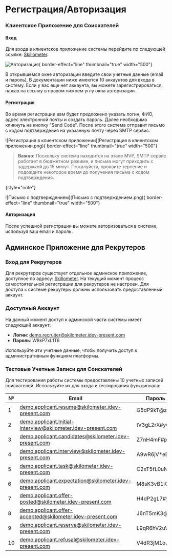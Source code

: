 # Регистрация/Авторизация

### Клиентское Приложение для Соискателей

#### Вход
Для входа в клиентское приложение системы перейдите по следующей ссылке: [Skillometer](https://skillometer.idev-present.com/).

![Авторизация](Авторизация.png){ border-effect="line" thumbnail="true" width="500"}

В открывшемся окне авторизации введите свои учетные данные (email и пароль), В документации ниже имеются 10 аккаунтов для входа в систему. Если у вас еще нет аккаунта, вы можете зарегистрироваться, нажав на ссылку в правом нижнем углу окна авторизации.

#### Регистрация
Во время регистрации вам будет предложено указать логин, ФИО, адрес электронной почты и создать пароль. Далее необходимо кликнуть на кнопку "Send Code". После этого система отправит письмо с кодом подтверждения на указанную почту через SMTP сервис.

![Регистрация в клиентском приложении](Регистрация в клиентском приложении.png){ border-effect="line" thumbnail="true" width="500"}

> **Важно:** Поскольку система находится на этапе MVP, SMTP сервис работает в бюджетном режиме, и письма могут приходить с задержкой до 15 минут. Пожалуйста, проявите терпение и подождите некоторое время до получения письма с кодом подтверждения.
>
{style="note"}

![Письмо с подтверждением](Письмо с подтверждением.png){ border-effect="line" thumbnail="true" width="500"}

#### Авторизация
После успешной регистрации вы можете авторизоваться в системе, используя ваш email и пароль.

## Админское Приложение для Рекрутеров

### Вход для Рекрутеров
Для рекрутеров существует отдельное админское приложение, доступное по адресу: [Skillometer](https://admin.skillometer.idev-present.com/). На текущий момент процесс самостоятельной регистрации для рекрутеров не настроен. Для доступа к системе рекрутеры должны использовать предоставленный аккаунт.

### Доступный Аккаунт
На данный момент доступ к админской части системы имеет следующий аккаунт:
- **Логин**: demo.recruiter@skilometer.idev-present.com
- **Пароль**: W8kP7xL1T6

Используйте эти учетные данные, чтобы получить доступ к административным функциям платформы.

### Тестовые Учетные Записи для Соискателей

Для тестирования работы системы предоставлены 10 учетных записей соискателей. Используйте их для входа и тестирования функционала:

| №  | Email                                                        | Пароль      |
|----|--------------------------------------------------------------|-------------|
| 1  | demo.applicant.resume@skilometer.idev-present.com            | G5dP9kT@zB8 |
| 2  | demo.applicant.Initial-interview@skilometer.idev-present.com | tV3gL2rX#yQ |
| 3  | demo.applicant.candidates@skilometer.idev-present.com        | Z7nH4mF#pQ1 |
| 4  | demo.applicant.interview@skilometer.idev-present.com         | A9wR6jV*eB3 |
| 5  | demo.applicant.task@skilometer.idev-present.com              | C2xT5fL0uN7 |
| 6  | demo.applicant.expectation@skilometer.idev-present.com       | M8sK3vB1iQ4 |
| 7  | demo.applicant.offer-posted@skilometer.idev-present.com      | H4dP2gL7#yX |
| 8  | demo.applicant.offer-accepted@skilometer.idev-present.com    | J6nT5mK3@eS |
| 9  | demo.applicant.reserve@skilometer.idev-present.com           | L9qR6hV2uW0 |
| 10 | demo.applicant.refusal@skilometer.idev-present.com           | V4dR3jM1oJ7 |




